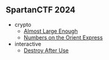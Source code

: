 ## SpartanCTF 2024

- crypto
    + [Almost Large Enough](./crypto/almost_large_enough/)
    + [Numbers on the Orient Express](./crypto/numbers_on_the_orient_express/)
- interactive
    + [Destroy After Use](./interactive/destroy_after_use/)